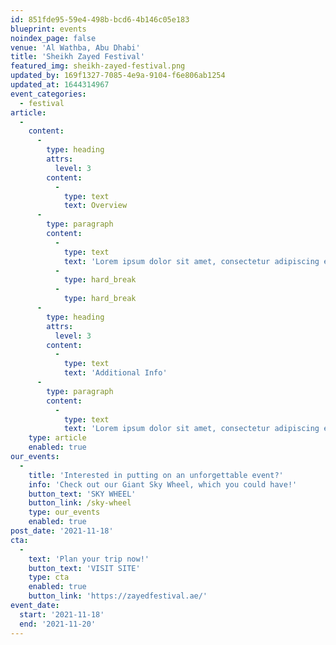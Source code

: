 ```yaml
---
id: 851fde95-59e4-498b-bcd6-4b146c05e183
blueprint: events
noindex_page: false
venue: 'Al Wathba, Abu Dhabi'
title: 'Sheikh Zayed Festival'
featured_img: sheikh-zayed-festival.png
updated_by: 169f1327-7085-4e9a-9104-f6e806ab1254
updated_at: 1644314967
event_categories:
  - festival
article:
  -
    content:
      -
        type: heading
        attrs:
          level: 3
        content:
          -
            type: text
            text: Overview
      -
        type: paragraph
        content:
          -
            type: text
            text: 'Lorem ipsum dolor sit amet, consectetur adipiscing elit. Integer laoreet orci ut ipsum dignissim vehicula. Duis non mauris auctor, varius eros non, tincidunt arcu. Morbi rhoncus id libero quis pellentesque. Quisque mattis erat nec mi imperdiet scelerisque. Quisque volutpat ut metus at dignissim. Praesent maximus magna porta enim pretium rutrum. Praesent mollis finibus purus, id lacinia ipsum tempus eget. Curabitur sagittis tortor arcu. Curabitur lobortis lacinia est non efficitur. Nulla viverra non massa in elementum.'
          -
            type: hard_break
          -
            type: hard_break
      -
        type: heading
        attrs:
          level: 3
        content:
          -
            type: text
            text: 'Additional Info'
      -
        type: paragraph
        content:
          -
            type: text
            text: 'Lorem ipsum dolor sit amet, consectetur adipiscing elit. Integer laoreet orci ut ipsum dignissim vehicula. Duis non mauris auctor, varius eros non, tincidunt arcu. Morbi rhoncus id libero quis pellentesque. Quisque mattis erat nec mi imperdiet scelerisque. Quisque volutpat ut metus at dignissim. Praesent maximus magna porta enim pretium rutrum. Praesent mollis finibus purus, id lacinia ipsum tempus eget. Curabitur sagittis tortor arcu. Curabitur lobortis lacinia est non efficitur. Nulla viverra non massa in elementum.'
    type: article
    enabled: true
our_events:
  -
    title: 'Interested in putting on an unforgettable event?'
    info: 'Check out our Giant Sky Wheel, which you could have!'
    button_text: 'SKY WHEEL'
    button_link: /sky-wheel
    type: our_events
    enabled: true
post_date: '2021-11-18'
cta:
  -
    text: 'Plan your trip now!'
    button_text: 'VISIT SITE'
    type: cta
    enabled: true
    button_link: 'https://zayedfestival.ae/'
event_date:
  start: '2021-11-18'
  end: '2021-11-20'
---
```

